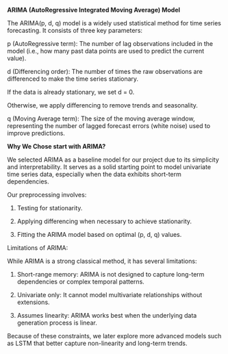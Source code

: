 **ARIMA (AutoRegressive Integrated Moving Average) Model**

The ARIMA(p, d, q) model is a widely used statistical method for time series forecasting. It consists of three key parameters:

p (AutoRegressive term): The number of lag observations included in the model (i.e., how many past data points are used to predict the current value).

d (Differencing order): The number of times the raw observations are differenced to make the time series stationary.

If the data is already stationary, we set d = 0.

Otherwise, we apply differencing to remove trends and seasonality.

q (Moving Average term): The size of the moving average window, representing the number of lagged forecast errors (white noise) used to improve predictions.

**Why We Chose start with ARIMA?**

We selected ARIMA as a baseline model for our project due to its simplicity and interpretability. It serves as a solid starting point to model univariate time series data, especially when the data exhibits short-term dependencies.

Our preprocessing involves:

1. Testing for stationarity.

2. Applying differencing when necessary to achieve stationarity.

3. Fitting the ARIMA model based on optimal (p, d, q) values.

Limitations of ARIMA:

While ARIMA is a strong classical method, it has several limitations:

1. Short-range memory: ARIMA is not designed to capture long-term dependencies or complex temporal patterns.

2. Univariate only: It cannot model multivariate relationships without extensions.

3. Assumes linearity: ARIMA works best when the underlying data generation process is linear.

Because of these constraints, we later explore more advanced models such as LSTM that better capture non-linearity and long-term trends.


